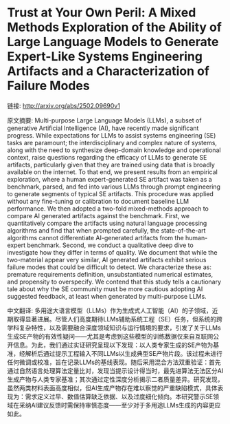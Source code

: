 # Trust at Your Own Peril: A Mixed Methods Exploration of the Ability of Large Language Models to Generate Expert-Like Systems Engineering Artifacts and a Characterization of Failure Modes

链接: http://arxiv.org/abs/2502.09690v1

原文摘要:
Multi-purpose Large Language Models (LLMs), a subset of generative Artificial
Intelligence (AI), have recently made significant progress. While expectations
for LLMs to assist systems engineering (SE) tasks are paramount; the
interdisciplinary and complex nature of systems, along with the need to
synthesize deep-domain knowledge and operational context, raise questions
regarding the efficacy of LLMs to generate SE artifacts, particularly given
that they are trained using data that is broadly available on the internet. To
that end, we present results from an empirical exploration, where a human
expert-generated SE artifact was taken as a benchmark, parsed, and fed into
various LLMs through prompt engineering to generate segments of typical SE
artifacts. This procedure was applied without any fine-tuning or calibration to
document baseline LLM performance. We then adopted a two-fold mixed-methods
approach to compare AI generated artifacts against the benchmark. First, we
quantitatively compare the artifacts using natural language processing
algorithms and find that when prompted carefully, the state-of-the-art
algorithms cannot differentiate AI-generated artifacts from the human-expert
benchmark. Second, we conduct a qualitative deep dive to investigate how they
differ in terms of quality. We document that while the two-material appear very
similar, AI generated artifacts exhibit serious failure modes that could be
difficult to detect. We characterize these as: premature requirements
definition, unsubstantiated numerical estimates, and propensity to overspecify.
We contend that this study tells a cautionary tale about why the SE community
must be more cautious adopting AI suggested feedback, at least when generated
by multi-purpose LLMs.

中文翻译:
多用途大语言模型（LLMs）作为生成式人工智能（AI）的子领域，近期取得显著进展。尽管人们高度期待LLMs辅助系统工程（SE）任务，但系统的跨学科复杂特性，以及需要融合深度领域知识与运行情境的要求，引发了关于LLMs生成SE产物的有效性疑问——尤其是考虑到这些模型的训练数据仅来自互联网公开信息。为此，我们通过实证研究呈现以下发现：以人类专家生成的SE产物为基准，经解析后通过提示工程输入不同LLMs以生成典型SE产物片段。该过程未进行任何微调或校准，旨在记录LLMs的基线表现。随后采用混合方法双重验证：首先通过自然语言处理算法定量比对，发现当提示设计得当时，最先进算法无法区分AI生成产物与人类专家基准；其次通过定性深度分析揭示二者质量差异。研究发现，虽然两类材料表面高度相似，但AI生成产物存在难以察觉的严重缺陷模式，具体表现为：需求定义过早、数值估算缺乏依据、以及过度细化倾向。本研究警示SE领域在采纳AI建议反馈时需保持审慎态度——至少对于多用途LLMs生成的内容更应如此。
